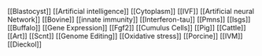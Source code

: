 [[Blastocyst]]
[[Artificial intelligence]]
[[Cytoplasm]]
[[IVF]]
[[Artificial neural Network]]
[[Bovine]]
[[innate immunity]]
[[Interferon-tau]]
[[Pmns]]
[[Isgs]]
[[Buffalo]]
[[Gene Expression]]
[[Fgf2]]
[[Cumulus Cells]]
[[Pig]]
[[Cattle]]
[[Art]]
[[Scnt]]
[[Genome Editing]]
[[Oxidative stress]]
[[Porcine]]
[[IVM]]
[[Dieckol]]
